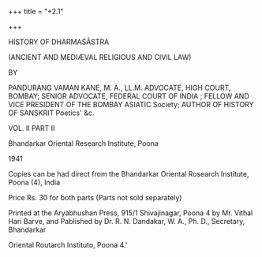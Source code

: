 +++
title = "+2.1"

+++




HISTORY OF DHARMAŚĀSTRA 

(ANCIENT AND MEDIÆVAL RELIGIOUS AND CIVIL LAW) 

BY 

PANDURANG VAMAN KANE, M. A., LL.M. ADVOCATE, HIGH COURT, BOMBAY; SENIOR ADVOCATE, FEDERAL COURT OF INDIA ; FELLOW AND VICE PRESIDENT OF THE BOMBAY ASIATIC Society; AUTHOR OF HISTORY OF SANSKRIT Poetics' &c. 

VOL. II PART II 

Bhandarkar Oriental Research Institute, Poona 

1941 

Copies can be had direct from the Bhandarkar Oriental Rosearch Institute, Poona (4), India 

Price Rs. 30 for both parts (Parts not sold separately) 

Printed at the Aryabhushan Press, 915/1 Shivajinagar, Poona 4 by Mr. Vithal Hari Barve, and Pablished by Dr. R. N. Dandakar, W. A., Ph. D., Secretary, Bhandarkar 

Oriental Routarch Instituto, Poona 4.' 
